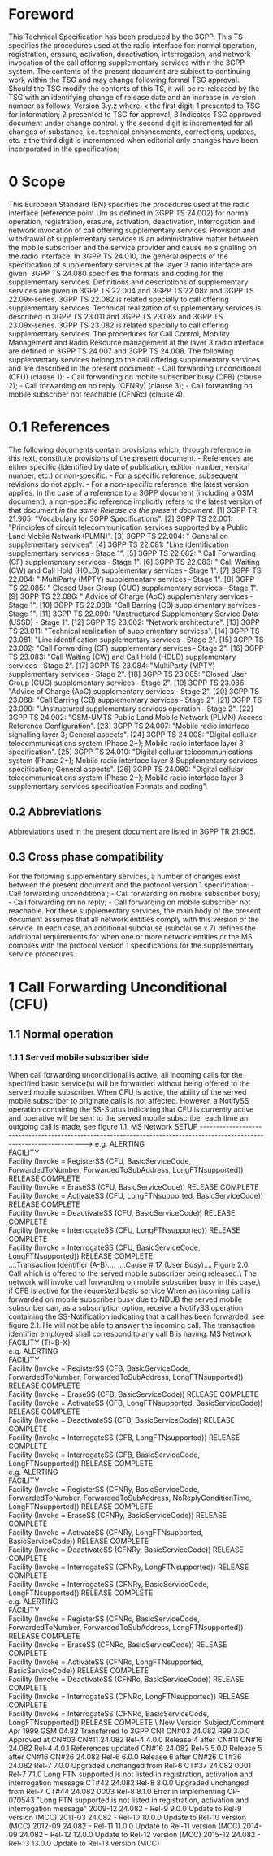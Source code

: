 # Foreword
This Technical Specification has been produced by the 3GPP.
This TS specifies the procedures used at the radio interface for: normal
operation, registration, erasure, activation, deactivation, interrogation, and
network invocation of the call offering supplementary services within the 3GPP
system.
The contents of the present document are subject to continuing work within the
TSG and may change following formal TSG approval. Should the TSG modify the
contents of this TS, it will be re-released by the TSG with an identifying
change of release date and an increase in version number as follows:
Version 3.y.z
where:
x the first digit:
1 presented to TSG for information;
2 presented to TSG for approval;
3 Indicates TSG approved document under change control.
y the second digit is incremented for all changes of substance, i.e. technical
enhancements, corrections, updates, etc.
z the third digit is incremented when editorial only changes have been
incorporated in the specification;
# 0 Scope
This European Standard (EN) specifies the procedures used at the radio
interface (reference point Um as defined in 3GPP TS 24.002) for normal
operation, registration, erasure, activation, deactivation, interrogation and
network invocation of call offering supplementary services. Provision and
withdrawal of supplementary services is an administrative matter between the
mobile subscriber and the service provider and cause no signalling on the
radio interface.
In 3GPP TS 24.010, the general aspects of the specification of supplementary
services at the layer 3 radio interface are given.
3GPP TS 24.080 specifies the formats and coding for the supplementary
services.
Definitions and descriptions of supplementary services are given in 3GPP TS
22.004 and 3GPP TS 22.08x and 3GPP TS 22.09x‑series. 3GPP TS 22.082 is related
specially to call offering supplementary services.
Technical realization of supplementary services is described in 3GPP TS 23.011
and 3GPP TS 23.08x and 3GPP TS 23.09x‑series. 3GPP TS 23.082 is related
specially to call offering supplementary services.
The procedures for Call Control, Mobility Management and Radio Resource
management at the layer 3 radio interface are defined in 3GPP TS 24.007 and
3GPP TS 24.008.
The following supplementary services belong to the call offering supplementary
services and are described in the present document:
\- Call forwarding unconditional (CFU) (clause 1);
\- Call forwarding on mobile subscriber busy (CFB) (clause 2);
\- Call forwarding on no reply (CFNRy) (clause 3);
\- Call forwarding on mobile subscriber not reachable (CFNRc) (clause 4).
# 0.1 References
The following documents contain provisions which, through reference in this
text, constitute provisions of the present document.
\- References are either specific (identified by date of publication, edition
number, version number, etc.) or non‑specific.
\- For a specific reference, subsequent revisions do not apply.
\- For a non-specific reference, the latest version applies. In the case of a
reference to a 3GPP document (including a GSM document), a non-specific
reference implicitly refers to the latest version of that document _in the
same Release as the present document_.
[1] 3GPP TR 21.905: \"Vocabulary for 3GPP Specifications\".
[2] 3GPP TS 22.001: \"Principles of circuit telecommunication services
supported by a Public Land Mobile Network (PLMN)\".
[3] 3GPP TS 22.004: \" General on supplementary services\".
[4] 3GPP TS 22.081: \"Line identification supplementary services ‑ Stage 1\".
[5] 3GPP TS 22.082: \" Call Forwarding (CF) supplementary services ‑ Stage
1\".
[6] 3GPP TS 22.083: \" Call Waiting (CW) and Call Hold (HOLD) supplementary
services ‑ Stage 1\".
[7] 3GPP TS 22.084: \" MultiParty (MPTY) supplementary services ‑ Stage 1\".
[8] 3GPP TS 22.085: \" Closed User Group (CUG) supplementary services ‑ Stage
1\".
[9] 3GPP TS 22.086: \" Advice of Charge (AoC) supplementary services ‑ Stage
1\".
[10] 3GPP TS 22.088: \"Call Barring (CB) supplementary services ‑ Stage 1\".
[11] 3GPP TS 22.090: \"Unstructured Supplementary Service Data (USSD) \- Stage
1\".
[12] 3GPP TS 23.002: \"Network architecture\".
[13] 3GPP TS 23.011: \"Technical realization of supplementary services\".
[14] 3GPP TS 23.081: \"Line identification supplementary services ‑ Stage 2\".
[15] 3GPP TS 23.082: \"Call Forwarding (CF) supplementary services ‑ Stage
2\".
[16] 3GPP TS 23.083: \"Call Waiting (CW) and Call Hold (HOLD) supplementary
services ‑ Stage 2\".
[17] 3GPP TS 23.084: \"MultiParty (MPTY) supplementary services ‑ Stage 2\".
[18] 3GPP TS 23.085: \"Closed User Group (CUG) supplementary services ‑ Stage
2\".
[19] 3GPP TS 23.086: \"Advice of Charge (AoC) supplementary services ‑ Stage
2\".
[20] 3GPP TS 23.088: \"Call Barring (CB) supplementary services ‑ Stage 2\".
[21] 3GPP TS 23.090: \"Unstructured supplementary services operation ‑ Stage
2\".
[22] 3GPP TS 24.002: \"GSM-UMTS Public Land Mobile Network (PLMN) Access
Reference Configuration\".
[23] 3GPP TS 24.007: \"Mobile radio interface signalling layer 3; General
aspects\".
[24] 3GPP TS 24.008: \"Digital cellular telecommunications system (Phase 2+);
Mobile radio interface layer 3 specification\".
[25] 3GPP TS 24.010: \"Digital cellular telecommunications system (Phase 2+);
Mobile radio interface layer 3 Supplementary services specification; General
aspects\".
[26] 3GPP TS 24.080: \"Digital cellular telecommunications system (Phase 2+);
Mobile radio interface layer 3 supplementary services specification Formats
and coding\".
## 0.2 Abbreviations
Abbreviations used in the present document are listed in 3GPP TR 21.905.
## 0.3 Cross phase compatibility
For the following supplementary services, a number of changes exist between
the present document and the protocol version 1 specification:
\- Call forwarding unconditional;
\- Call forwarding on mobile subscriber busy;
\- Call forwarding on no reply;
\- Call forwarding on mobile subscriber not reachable.
For these supplementary services, the main body of the present document
assumes that all network entities comply with this version of the service. In
each case, an additional subclause (subclause x.7) defines the additional
requirements for when one or more network entities or the MS complies with the
protocol version 1 specifications for the supplementary service procedures.
# 1 Call Forwarding Unconditional (CFU)
## 1.1 Normal operation
### 1.1.1 Served mobile subscriber side
When call forwarding unconditional is active, all incoming calls for the
specified basic service(s) will be forwarded without being offered to the
served mobile subscriber.
When CFU is active, the ability of the served mobile subscriber to originate
calls is not affected. However, a NotifySS operation containing the SS-Status
indicating that CFU is currently active and operative will be sent to the
served mobile subscriber each time an outgoing call is made, see figure 1.1.
MS Network
SETUP
\------------------------------------------------------------------------------------------------------------------------>
e.g. ALERTING
\
FACILITY
\
Facility (Invoke = RegisterSS (CFU, BasicServiceCode, ForwardedToNumber,
ForwardedToSubAddress, LongFTNsupported))
RELEASE COMPLETE
\
Facility (Invoke = EraseSS (CFU, BasicServiceCode))
RELEASE COMPLETE
\
Facility (Invoke = ActivateSS (CFU, LongFTNsupported, BasicServiceCode))
RELEASE COMPLETE
\
Facility (Invoke = DeactivateSS (CFU, BasicServiceCode))
RELEASE COMPLETE
\
Facility (Invoke = InterrogateSS (CFU, LongFTNsupported))
RELEASE COMPLETE
\
Facility (Invoke = InterrogateSS (CFU, BasicServiceCode, LongFTNsupported))
RELEASE COMPLETE
\
....Transaction Identifier (A-B)....
....Cause # 17 (User Busy)....
Figure 2.0: Call which is offered to the served mobile subscriber being
released.\ The network will invoke call forwarding on mobile subscriber busy
in this case,\ if CFB is active for the requested basic service
When an incoming call is forwarded on mobile subscriber busy due to NDUB the
served mobile subscriber can, as a subscription option, receive a NotifySS
operation containing the SS-Notification indicating that a call has been
forwarded, see figure 2.1. He will not be able to answer the incoming call.
The transaction identifier employed shall correspond to any call B is having.
MS Network
FACILITY (TI=B-X)
\
e.g. ALERTING
\
FACILITY
\
Facility (Invoke = RegisterSS (CFB, BasicServiceCode, ForwardedToNumber,
ForwardedToSubAddress, LongFTNsupported))
RELEASE COMPLETE
\
Facility (Invoke = EraseSS (CFB, BasicServiceCode))
RELEASE COMPLETE
\
Facility (Invoke = ActivateSS (CFB, LongFTNsupported, BasicServiceCode))
RELEASE COMPLETE
\
Facility (Invoke = DeactivateSS (CFB, BasicServiceCode))
RELEASE COMPLETE
\
Facility (Invoke = InterrogateSS (CFB, LongFTNsupported))
RELEASE COMPLETE
\
Facility (Invoke = InterrogateSS (CFB, BasicServiceCode, LongFTNsupported))
RELEASE COMPLETE
\
e.g. ALERTING
\
FACILITY
\
Facility (Invoke = RegisterSS (CFNRy, BasicServiceCode, ForwardedToNumber,
ForwardedToSubAddress, NoReplyConditionTime, LongFTNsupported))
RELEASE COMPLETE
\
Facility (Invoke = EraseSS (CFNRy, BasicServiceCode))
RELEASE COMPLETE
\
Facility (Invoke = ActivateSS (CFNRy, LongFTNsupported, BasicServiceCode))
RELEASE COMPLETE
\
Facility (Invoke = DeactivateSS (CFNRy, BasicServiceCode))
RELEASE COMPLETE
\
Facility (Invoke = InterrogateSS (CFNRy, LongFTNsupported))
RELEASE COMPLETE
\
Facility (Invoke = InterrogateSS (CFNRy, BasicServiceCode, LongFTNsupported))
RELEASE COMPLETE
\
e.g. ALERTING
\
FACILITY
\
Facility (Invoke = RegisterSS (CFNRc, BasicServiceCode, ForwardedToNumber,
ForwardedToSubAddress, LongFTNsupported))
RELEASE COMPLETE
\
Facility (Invoke = EraseSS (CFNRc, BasicServiceCode))
RELEASE COMPLETE
\
Facility (Invoke = ActivateSS (CFNRc, LongFTNsupported, BasicServiceCode))
RELEASE COMPLETE
\
Facility (Invoke = DeactivateSS (CFNRc, BasicServiceCode))
RELEASE COMPLETE
\
Facility (Invoke = InterrogateSS (CFNRc, LongFTNsupported))
RELEASE COMPLETE
\
Facility (Invoke = InterrogateSS (CFNRc, BasicServiceCode, LongFTNsupported))
RELEASE COMPLETE
\ New Version Subject/Comment Apr 1999 GSM 04.82
Transferred to 3GPP CN1 CN#03 24.082 R99 3.0.0 Approved at CN#03 CN#11 24.082
Rel-4 4.0.0 Release 4 after CN#11 CN#16 24.082 Rel-4 4.0.1 References updated
CN#16 24.082 Rel-5 5.0.0 Release 5 after CN#16 CN#26 24.082 Rel-6 6.0.0
Release 6 after CN#26 CT#36 24.082 Rel-7 7.0.0 Upgraded unchanged from Rel-6
CT#37 24.082 0001 Rel-7 7.1.0 Long FTN supported is not listed in
registration, activation and interrogation message CT#42 24.082 Rel-8 8.0.0
Upgraded unchanged from Rel-7 CT#44 24.082 0003 Rel-8 8.1.0 Error in
implementing CP-070543 \"Long FTN supported is not listed in registration,
activation and interrogation message\" 2009-12 24.082 - Rel-9 9.0.0 Update to
Rel-9 version (MCC) 2011-03 24.082 - Rel-10 10.0.0 Update to Rel-10 version
(MCC) 2012-09 24.082 - Rel-11 11.0.0 Update to Rel-11 version (MCC) 2014-09
24.082 - Rel-12 12.0.0 Update to Rel-12 version (MCC) 2015-12 24.082 - Rel-13
13.0.0 Update to Rel-13 version (MCC)